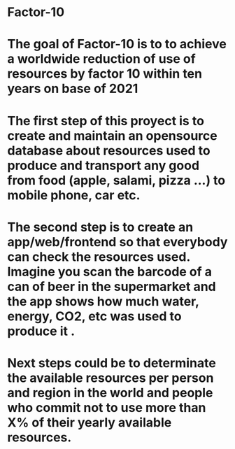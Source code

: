 # Factor-10
# The goal of Factor-10 is to to achieve a worldwide reduction of use of resources by factor 10 within ten years on base of 2021 
# The first step of this proyect is to create and maintain an opensource database about resources used to produce and transport any good from food (apple, salami, pizza ...) to mobile phone, car etc. 
# The second step is to create an app/web/frontend so that everybody can check the resources used. Imagine you scan the barcode of a can of beer in the supermarket and the app shows how much water, energy, CO2, etc was used to produce it .
#
# Next steps could be to determinate the available resources per person and region in the world and people who commit not to use more than X% of their yearly available resources.

